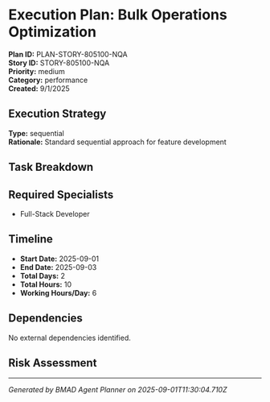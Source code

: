 # Execution Plan: Bulk Operations Optimization

**Plan ID:** PLAN-STORY-805100-NQA    
**Story ID:** STORY-805100-NQA    
**Priority:** medium    
**Category:** performance    
**Created:** 9/1/2025

## Execution Strategy

**Type:** sequential  
**Rationale:** Standard sequential approach for feature development

## Task Breakdown



## Required Specialists

- Full-Stack Developer

## Timeline

- **Start Date:** 2025-09-01
- **End Date:** 2025-09-03  
- **Total Days:** 2
- **Total Hours:** 10
- **Working Hours/Day:** 6

## Dependencies

No external dependencies identified.

## Risk Assessment



---

*Generated by BMAD Agent Planner on 2025-09-01T11:30:04.710Z*
